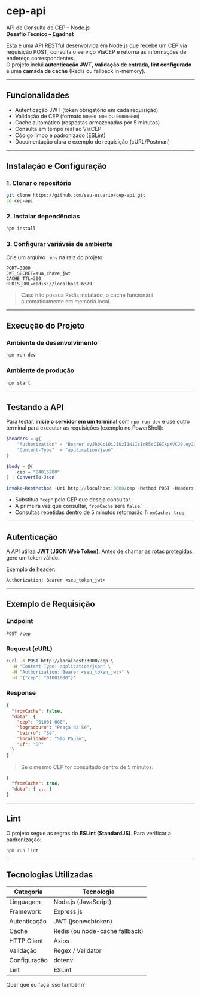 # cep-api
API de Consulta de CEP – Node.js  
**Desafio Técnico – Egadnet**

Esta é uma API RESTful desenvolvida em Node.js que recebe um CEP via requisição POST, consulta o serviço ViaCEP e retorna as informações de endereço correspondentes.  
O projeto inclui **autenticação JWT**, **validação de entrada**, **lint configurado** e uma **camada de cache** (Redis ou fallback in-memory).

---

## Funcionalidades

- Autenticação JWT (token obrigatório em cada requisição)  
- Validação de CEP (formato `00000-000` ou `00000000`)  
- Cache automático (respostas armazenadas por 5 minutos)  
- Consulta em tempo real ao ViaCEP  
- Código limpo e padronizado (ESLint)  
- Documentação clara e exemplo de requisição (cURL/Postman)

---

## Instalação e Configuração

### 1. Clonar o repositório
```bash
git clone https://github.com/seu-usuario/cep-api.git
cd cep-api
````

### 2. Instalar dependências

```bash
npm install
```

### 3. Configurar variáveis de ambiente

Crie um arquivo `.env` na raiz do projeto:

```
PORT=3000
JWT_SECRET=sua_chave_jwt
CACHE_TTL=300
REDIS_URL=redis://localhost:6379
```

> Caso não possua Redis instalado, o cache funcionará automaticamente em memória local.

---

## Execução do Projeto

### Ambiente de desenvolvimento

```bash
npm run dev
```

### Ambiente de produção

```bash
npm start
```

---

## Testando a API

Para testar, **inicie o servidor em um terminal** com `npm run dev` e use outro terminal para executar as requisições (exemplo no PowerShell):

```powershell
$headers = @{
    "Authorization" = "Bearer eyJhbGciOiJIUzI1NiIsInR5cCI6IkpXVCJ9.eyJzdWIiOiJ0ZXN0ZSIsImlhdCI6MTc2MTY1ODcxMiwiZXhwIjoxNzYxNjg3NTEyfQ.CyIs6v0FGXFPV0VTjm8Q47VlSVK9jOl0EHnsFyCdG70"
    "Content-Type"  = "application/json"
}

$body = @{
    cep = "84015280"
} | ConvertTo-Json

Invoke-RestMethod -Uri http://localhost:3000/cep -Method POST -Headers $headers -Body $body
```

* Substitua `"cep"` pelo CEP que deseja consultar.
* A primeira vez que consultar, `fromCache` será `false`.
* Consultas repetidas dentro de 5 minutos retornarão `fromCache: true`.

---

## Autenticação

A API utiliza **JWT (JSON Web Token)**.
Antes de chamar as rotas protegidas, gere um token válido.

Exemplo de header:

```
Authorization: Bearer <seu_token_jwt>
```

---

## Exemplo de Requisição

### Endpoint

```
POST /cep
```

### Request (cURL)

```bash
curl -X POST http://localhost:3000/cep \
  -H "Content-Type: application/json" \
  -H "Authorization: Bearer <seu_token_jwt>" \
  -d '{"cep": "01001000"}'
```

### Response

```json
{
  "fromCache": false,
  "data": {
    "cep": "01001-000",
    "logradouro": "Praça da Sé",
    "bairro": "Sé",
    "localidade": "São Paulo",
    "uf": "SP"
  }
}
```

> Se o mesmo CEP for consultado dentro de 5 minutos:

```json
{
  "fromCache": true,
  "data": { ... }
}
```

---

## Lint

O projeto segue as regras do **ESLint (StandardJS)**.
Para verificar a padronização:

```bash
npm run lint
```

---

## Tecnologias Utilizadas

| Categoria    | Tecnologia                     |
| ------------ | ------------------------------ |
| Linguagem    | Node.js (JavaScript)           |
| Framework    | Express.js                     |
| Autenticação | JWT (jsonwebtoken)             |
| Cache        | Redis (ou node-cache fallback) |
| HTTP Client  | Axios                          |
| Validação    | Regex / Validator              |
| Configuração | dotenv                         |
| Lint         | ESLint                         |

Quer que eu faça isso também?
```
